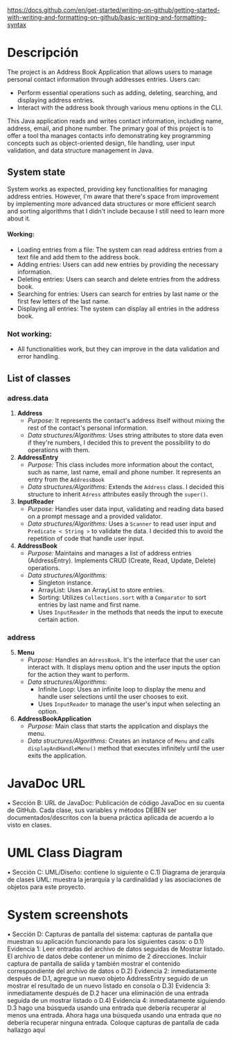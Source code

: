 https://docs.github.com/en/get-started/writing-on-github/getting-started-with-writing-and-formatting-on-github/basic-writing-and-formatting-syntax

# Descripción
The project is an Address Book Application that allows users to manage personal contact information through addresses entries. Users can:
- Perform essential operations such as adding, deleting, searching, and displaying address entries.
- Interact with the address book through various menu options in the CLI.

This Java application reads and writes contact information, including name, address, email, and phone number. The primary goal of this project is to offer a tool tha manages contacts info demonstrating key programming concepts such as object-oriented design, file handling, user input validation, and data structure management in Java.
## System state
System works as expected, providing key functionalities for managing address entries. However, I'm aware that there's space from improvement by implementing more advanced data structures or more efficient search and sorting algorithms that I didn't include because I still need to learn more about it.
#### Working:
- Loading entries from a file: The system can read address entries from a text file and add them to the address book.
- Adding entries: Users can add new entries by providing the necessary information.
- Deleting entries: Users can search and delete entries from the address book.
- Searching for entries: Users can search for entries by last name or the first few letters of the last name.
- Displaying all entries: The system can display all entries in the address book.

### Not working:
- All functionalities work, but they can improve in the data validation and error handling.

## List of classes
### adress.data
1. **Address**
    -  _Purpose:_ It represents the contact's address itself without mixing the rest of the contact's personal information.
    - _Data structures/Algorithms:_ Uses string attributes to store data even if they're numbers, I decided this to prevent the possibility to do operations with them.
2. **AddressEntry**
    - _Purpose:_ This class includes more information about the contact, such as name, last name, email and phone number. It represents an entry from the `AddressBook`
    - _Data structures/Algorithms:_ Extends the `Address` class. I decided this structure to inherit `Adress` attributes easily through the `super()`.
3. **InputReader**
    - _Purpose:_ Handles user data input, validating and reading data based on a prompt message and a provided validator.
    - _Data structures/Algorithms:_ Uses a `Scanner` to read user input and `Predicate < String >` to validate the data. I decided this to avoid the repetition of code that handle user input.
4. **AddressBook**
    - _Purpose:_ Maintains and manages a list of address entries (AddressEntry). Implements CRUD (Create, Read, Update, Delete) operations.
    - _Data structures/Algorithms:_
        - Singleton instance.
        - ArrayList:  Uses an ArrayList to store entries.
        - Sorting: Utilizes `Collections.sort` with a `Comparator` to sort entries by last name and first name.
        - Uses `InputReader` in the methods that needs the input to execute certain action.

### address
5. **Menu**
    - _Purpose:_ Handles an `AdressBook`. It's the interface that the user can interact with. It displays menu option and the user inputs the option for the action they want to perform.
    - _Data structures/Algorithms:_
        - Infinite Loop: Uses an infinite loop to display the menu and handle user selections until the user chooses to exit.
        - Uses `InputReader` to manage the user's input when selecting an option.
6. **AddressBookApplication**
    - _Purpose:_ Main class that starts the application and displays the menu.
    - _Data structures/Algorithms:_ Creates an instance of `Menu` and calls `displayAndHandleMenu()` method that executes infinitely until the user exits the application.

# JavaDoc URL
▪ Sección B: URL de JavaDoc: Publicación de código JavaDoc en su cuenta de
GitHub. Cada clase, sus variables y métodos DEBEN ser documentados/descritos
con la buena práctica aplicada de acuerdo a lo visto en clases.

# UML Class Diagram
▪ Sección C: UML/Diseño: contiene lo siguiente
o C.1) Diagrama de jerarquía de clases UML: muestra la jerarquía y la
cardinalidad y las asociaciones de objetos para este proyecto.

# System screenshots
▪ Sección D: Capturas de pantalla del sistema: capturas de pantalla que muestran
su aplicación funcionando para los siguientes casos:
o D.1) Evidencia 1: Leer entradas del archivo de datos seguidas de Mostrar
listado. El archivo de datos debe contener un mínimo de 2 direcciones. Incluir
captura de pantalla de salida y también mostrar el contenido correspondiente
del archivo de datos
o D.2) Evidencia 2: inmediatamente después de D.1, agregue un nuevo objeto
AddressEntry seguido de un mostrar el resultado de un nuevo listado en
consola
o D.3) Evidencia 3: inmediatamente después de D.2 hacer una eliminación de
una entrada seguida de un mostrar listado
o D.4) Evidencia 4: inmediatamente siguiendo D.3 hago una búsqueda usando
una entrada que debería recuperar al menos una entrada. Ahora haga una
búsqueda usando una entrada que no debería recuperar ninguna entrada.
Coloque capturas de pantalla de cada hallazgo aquí
